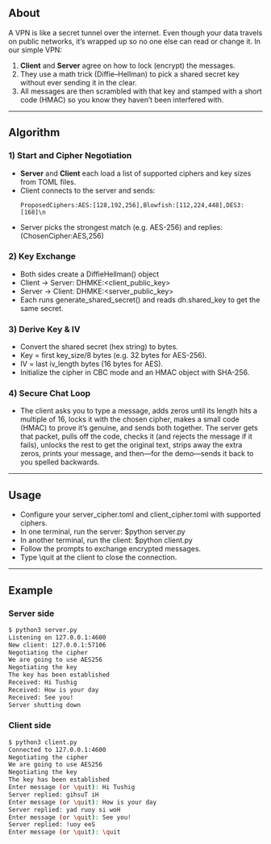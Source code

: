
## About
A VPN is like a secret tunnel over the internet. Even though your data travels on public networks, it’s wrapped up so no one else can read or change it. In our simple VPN:

1. **Client** and **Server** agree on how to lock (encrypt) the messages.  
2. They use a math trick (Diffie–Hellman) to pick a shared secret key without ever sending it in the clear.  
3. All messages are then scrambled with that key and stamped with a short code (HMAC) so you know they haven’t been interfered with.

---
## Algorithm
### 1) Start and Cipher Negotiation
- **Server** and **Client** each load a list of supported ciphers and key sizes from TOML files.  
- Client connects to the server and sends:
  ```text
  ProposedCiphers:AES:[128,192,256],Blowfish:[112,224,448],DES3:[168]\n
- Server picks the strongest match (e.g. AES-256) and replies: (ChosenCipher:AES,256)
### 2) Key Exchange
- Both sides create a DiffieHellman() object
- Client → Server: DHMKE:<client_public_key>
- Server → Client: DHMKE:<server_public_key>
- Each runs generate_shared_secret() and reads dh.shared_key to get the same secret.
### 3) Derive Key & IV
- Convert the shared secret (hex string) to bytes.
- Key = first key_size/8 bytes (e.g. 32 bytes for AES-256).
- IV = last iv_length bytes (16 bytes for AES).
- Initialize the cipher in CBC mode and an HMAC object with SHA-256.
### 4) Secure Chat Loop
- The client asks you to type a message, adds zeros until its length hits a multiple of 16, locks it with the chosen cipher, makes a small code (HMAC) to prove it’s genuine, and sends both together. The server gets that packet, pulls off the code, checks it (and rejects the message if it fails), unlocks the rest to get the original text, strips away the extra zeros, prints your message, and then—for the demo—sends it back to you spelled backwards.
---
## Usage
- Configure your server_cipher.toml and client_cipher.toml with supported ciphers.
- In one terminal, run the server: $python server.py
- In another terminal, run the client: $python client.py
- Follow the prompts to exchange encrypted messages.
- Type \quit at the client to close the connection.
---
## Example
### Server side
```bash
$ python3 server.py
Listening on 127.0.0.1:4600
New client: 127.0.0.1:57106
Negotiating the cipher
We are going to use AES256
Negotiating the key
The key has been established
Received: Hi Tushig
Received: How is your day
Received: See you!
Server shutting down
```
### Client side
```bash
$ python3 client.py
Connected to 127.0.0.1:4600
Negotiating the cipher
We are going to use AES256
Negotiating the key
The key has been established
Enter message (or \quit): Hi Tushig
Server replied: gihsuT iH
Enter message (or \quit): How is your day
Server replied: yad ruoy si woH
Enter message (or \quit): See you!
Server replied: !uoy eeS
Enter message (or \quit): \quit
```

